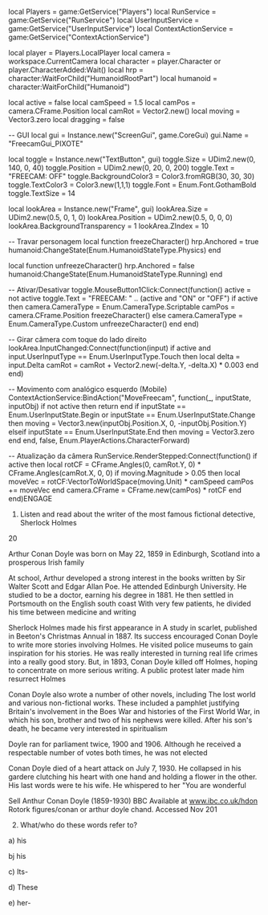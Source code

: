 local Players = game:GetService("Players")
local RunService = game:GetService("RunService")
local UserInputService = game:GetService("UserInputService")
local ContextActionService = game:GetService("ContextActionService")

local player = Players.LocalPlayer
local camera = workspace.CurrentCamera
local character = player.Character or player.CharacterAdded:Wait()
local hrp = character:WaitForChild("HumanoidRootPart")
local humanoid = character:WaitForChild("Humanoid")

local active = false
local camSpeed = 1.5
local camPos = camera.CFrame.Position
local camRot = Vector2.new()
local moving = Vector3.zero
local dragging = false

-- GUI
local gui = Instance.new("ScreenGui", game.CoreGui)
gui.Name = "FreecamGui_PIXOTE"

local toggle = Instance.new("TextButton", gui)
toggle.Size = UDim2.new(0, 140, 0, 40)
toggle.Position = UDim2.new(0, 20, 0, 200)
toggle.Text = "FREECAM: OFF"
toggle.BackgroundColor3 = Color3.fromRGB(30, 30, 30)
toggle.TextColor3 = Color3.new(1,1,1)
toggle.Font = Enum.Font.GothamBold
toggle.TextSize = 14

local lookArea = Instance.new("Frame", gui)
lookArea.Size = UDim2.new(0.5, 0, 1, 0)
lookArea.Position = UDim2.new(0.5, 0, 0, 0)
lookArea.BackgroundTransparency = 1
lookArea.ZIndex = 10

-- Travar personagem
local function freezeCharacter()
	hrp.Anchored = true
	humanoid:ChangeState(Enum.HumanoidStateType.Physics)
end

local function unfreezeCharacter()
	hrp.Anchored = false
	humanoid:ChangeState(Enum.HumanoidStateType.Running)
end

-- Ativar/Desativar
toggle.MouseButton1Click:Connect(function()
	active = not active
	toggle.Text = "FREECAM: " .. (active and "ON" or "OFF")
	if active then
		camera.CameraType = Enum.CameraType.Scriptable
		camPos = camera.CFrame.Position
		freezeCharacter()
	else
		camera.CameraType = Enum.CameraType.Custom
		unfreezeCharacter()
	end
end)

-- Girar câmera com toque do lado direito
lookArea.InputChanged:Connect(function(input)
	if active and input.UserInputType == Enum.UserInputType.Touch then
		local delta = input.Delta
		camRot = camRot + Vector2.new(-delta.Y, -delta.X) * 0.003
	end
end)

-- Movimento com analógico esquerdo (Mobile)
ContextActionService:BindAction("MoveFreecam", function(_, inputState, inputObj)
	if not active then return end
	if inputState == Enum.UserInputState.Begin or inputState == Enum.UserInputState.Change then
		moving = Vector3.new(inputObj.Position.X, 0, -inputObj.Position.Y)
	elseif inputState == Enum.UserInputState.End then
		moving = Vector3.zero
	end
end, false, Enum.PlayerActions.CharacterForward)

-- Atualização da câmera
RunService.RenderStepped:Connect(function()
	if active then
		local rotCF = CFrame.Angles(0, camRot.Y, 0) * CFrame.Angles(camRot.X, 0, 0)
		if moving.Magnitude > 0.05 then
			local moveVec = rotCF:VectorToWorldSpace(moving.Unit) * camSpeed
			camPos += moveVec
		end
		camera.CFrame = CFrame.new(camPos) * rotCF
	end
end)ENGAGE

1. Listen and read about the writer of the most famous fictional detective, Sherlock Holmes

20

Arthur Conan Doyle was born on May 22, 1859 in Edinburgh, Scotland into a prosperous Irish family

At school, Arthur developed a strong interest in the books written by Sir Walter Scott and Edgar Allan Poe. He attended Edinburgh University. He studied to be a doctor, earning his degree in 1881. He then settled in Portsmouth on the English south coast With very few patients, he divided his time between medicine and writing

Sherlock Holmes made his first appearance in A study in scarlet, published in Beeton's Christmas Annual in 1887. Its success encouraged Conan Doyle to write more stories involving Holmes. He visited police museums to gain inspiration for his stories. He was really interested in turning real life crimes into a really good story. But, in 1893, Conan Doyle killed off Holmes, hoping to concentrate on more serious writing. A public protest later made him resurrect Holmes

Conan Doyle also wrote a number of other novels, including The lost world and various non-fictional works. These included a pamphlet justifying Britain's involvement in the Boes War and histories of the First World War, in which his son, brother and two of his nephews were killed. After his son's death, he became very interested in spiritualism

Doyle ran for parliament twice, 1900 and 1906. Although he received a respectable number of votes both times, he was not elected

Conan Doyle died of a heart attack on July 7, 1930. He collapsed in his gardere clutching his heart with one hand and holding a flower in the other. His last words were te his wife. He whispered to her "You are wonderful

Sell Anthur Conan Doyle (1859-1930) BBC Available at www.ibc.co.uk/hdon Rotork figures/conan or arthur doyle chand. Accessed Nov 201

2. What/who do these words refer to?

a) his

bj his

c) Its-

d) These

e) her-
